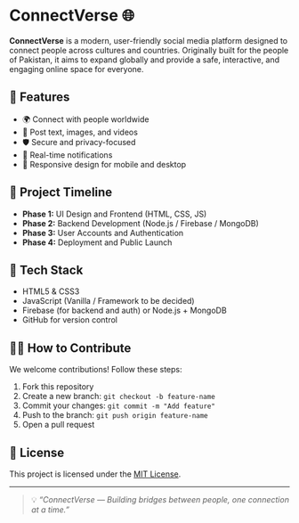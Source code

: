 # ConnectVerse 🌐

**ConnectVerse** is a modern, user-friendly social media platform designed to connect people across cultures and countries. Originally built for the people of Pakistan, it aims to expand globally and provide a safe, interactive, and engaging online space for everyone.

## 🚀 Features

- 🌍 Connect with people worldwide
- 💬 Post text, images, and videos
- 🛡️ Secure and privacy-focused
- 🔔 Real-time notifications
- 📱 Responsive design for mobile and desktop

## 📅 Project Timeline

- **Phase 1:** UI Design and Frontend (HTML, CSS, JS)
- **Phase 2:** Backend Development (Node.js / Firebase / MongoDB)
- **Phase 3:** User Accounts and Authentication
- **Phase 4:** Deployment and Public Launch

## 📂 Tech Stack

- HTML5 & CSS3
- JavaScript (Vanilla / Framework to be decided)
- Firebase (for backend and auth) or Node.js + MongoDB
- GitHub for version control

## 👨‍💻 How to Contribute

We welcome contributions! Follow these steps:
1. Fork this repository
2. Create a new branch: `git checkout -b feature-name`
3. Commit your changes: `git commit -m "Add feature"`
4. Push to the branch: `git push origin feature-name`
5. Open a pull request

## 📜 License

This project is licensed under the [MIT License](LICENSE).

---

> 💡 *“ConnectVerse — Building bridges between people, one connection at a time.”*


